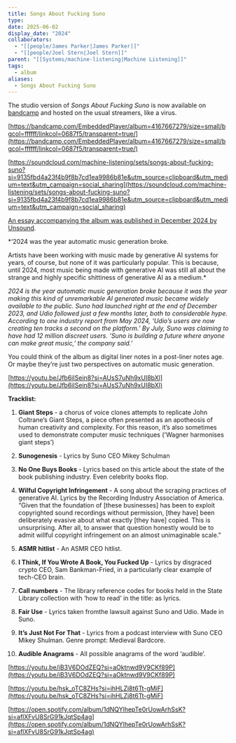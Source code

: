 ```yaml
---
title: Songs About Fucking Suno
type: 
date: 2025-06-02
display_date: "2024"
collaborators:
  - "[[people/James Parker|James Parker]]"
  - "[[people/Joel Stern|Joel Stern]]"
parent: "[[Systems/machine-listening|Machine Listening]]"
tags:
  - album
aliases:
  - Songs About Fucking Suno
---
```



The studio version of _Songs About Fucking Suno_ is now available on [bandcamp](https://machinelistening.bandcamp.com/album/songs-about-fucking-suno) and hosted on the usual streamers, like a virus.

[https://bandcamp.com/EmbeddedPlayer/album=4167667279/size=small/bgcol=ffffff/linkcol=0687f5/transparent=true/](https://bandcamp.com/EmbeddedPlayer/album=4167667279/size=small/bgcol=ffffff/linkcol=0687f5/transparent=true/)

[https://soundcloud.com/machine-listening/sets/songs-about-fucking-suno?si=9135fbd4a23f4b9f8b7cd1ea9986b81e&utm_source=clipboard&utm_medium=text&utm_campaign=social_sharing](https://soundcloud.com/machine-listening/sets/songs-about-fucking-suno?si=9135fbd4a23f4b9f8b7cd1ea9986b81e&utm_source=clipboard&utm_medium=text&utm_campaign=social_sharing)

[An essay accompanying the album was published in December 2024 by Unsound](https://unsoundfestival.substack.com/i/145535377/songs-about-fucking-suno).

*‘2024 was the year automatic music generation broke.

Artists have been working with music made by generative AI systems for years, of course, but none of it was particularly popular. This is because, until 2024, most music being made with generative AI was still all about the strange and highly specific shittiness of generative AI as a medium.*

_2024 is the year automatic music generation broke because it was the year making this kind of unremarkable AI generated music became widely available to the public. Suno had launched right at the end of December 2023, and Udio followed just a few months later, both to considerable hype. According to one industry report from May 2024, ‘Udio’s users are now creating ten tracks a second on the platform.’ By July, Suno was claiming to have had 12 million discreet users. ‘Suno is building a future where anyone can make great music,’ the company said.’_

You could think of the album as digital liner notes in a post-liner notes age. Or maybe they’re just two perspectives on automatic music generation.

[https://youtu.be/Jfb6iISein8?si=AUsS7uNh9xUI8bXl](https://youtu.be/Jfb6iISein8?si=AUsS7uNh9xUI8bXl)

**Tracklist:**

1. **Giant Steps** - a chorus of voice clones attempts to replicate John Coltrane’s Giant Steps, a piece often presented as an apotheosis of human creativity and complexity. For this reason, it’s also sometimes used to demonstrate computer music techniques ('Wagner harmonises giant steps’)
    
2. **Sunogenesis** - Lyrics by Suno CEO Mikey Schulman
    
3. **No One Buys Books** - Lyrics based on this article about the state of the book publishing industry. Even celebrity books flop.
    
4. **Wilful Copyright Infringement** - A song about the scraping practices of generative AI. Lyrics by the Recording Industry Association of America. “Given that the foundation of [these businesses] has been to exploit copyrighted sound recordings without permission, [they have] been deliberately evasive about what exactly [they have] copied. This is unsurprising. After all, to answer that question honestly would be to admit willful copyright infringement on an almost unimaginable scale.”
    
5. **ASMR hitlist** - An ASMR CEO hitlist.
    
6. **I Think, If You Wrote A Book, You Fucked Up** - Lyrics by disgraced crypto CEO, Sam Bankman-Fried, in a particularly clear example of tech-CEO brain.
    
7. **Call numbers** - The library reference codes for books held in the State Library collection with ‘how to read’ in the title: as lyrics.
    
8. **Fair Use** - Lyrics taken fromthe lawsuit against Suno and Udio. Made in Suno.
    
9. **It’s Just Not For That** - Lyrics from a podcast interview with Suno CEO Mikey Shulman. Genre prompt: Medieval Bardcore.
    
10. **Audible Anagrams** - All possible anagrams of the word ‘audible’.
    

[https://youtu.be/iB3V6DOdZEQ?si=aOktnwd9V9CKf89P](https://youtu.be/iB3V6DOdZEQ?si=aOktnwd9V9CKf89P)

[https://youtu.be/hsk_oTC8ZHs?si=ihHLZj8t6Tt-gMiF](https://youtu.be/hsk_oTC8ZHs?si=ihHLZj8t6Tt-gMiF)



[https://open.spotify.com/album/1dNQYlhepTe0rUowArhSsK?si=aflXFvU8SrG91kJqtSp4ag](https://open.spotify.com/album/1dNQYlhepTe0rUowArhSsK?si=aflXFvU8SrG91kJqtSp4ag)